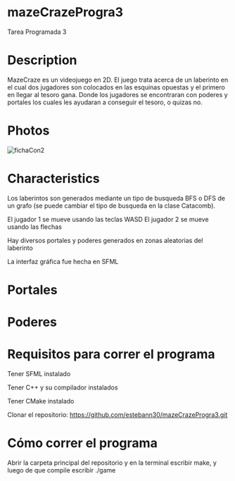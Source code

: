 # mazeCrazeProgra3
Tarea Programada 3

# Description

MazeCraze es un videojuego en 2D. El juego trata acerca de un laberinto
en el cual dos jugadores son colocados en las esquinas opuestas y el
primero en llegar al tesoro gana. Donde los jugadores se encontraran con poderes y portales los cuales les ayudaran a conseguir el tesoro, o quizas no.

# Photos


![fichaCon2](https://github.com/estebann30/mazeCrazeProgra3/assets/165967249/b1a7a8ae-46e4-44e2-83c5-6f0879a22749)

# Characteristics 

Los laberintos son generados mediante un tipo de busqueda BFS o DFS de un grafo
(se puede cambiar el tipo de busqueda en la clase Catacomb).

El jugador 1 se mueve usando las teclas WASD
El jugador 2 se mueve usando las flechas

Hay diversos portales y poderes generados en zonas aleatorias del laberinto

La interfaz gráfica fue hecha en SFML

# Portales

# Poderes



# Requisitos para correr el programa

Tener SFML instalado

Tener C++ y su compilador instalados

Tener CMake instalado

Clonar el repositorio: https://github.com/estebann30/mazeCrazeProgra3.git

# Cómo correr el programa

Abrir la carpeta principal del repositorio y en la terminal escribir make, y luego de que compile escribir ./game



